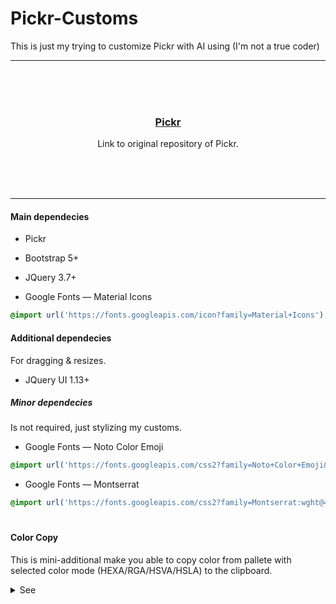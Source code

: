 # Pickr-Customs
This is just my trying to customize Pickr with AI using (I'm not a true coder)
<hr><br/><br/><br/>

<h3 align="center">
   <a href="https://github.com/simonwep/pickr">Pickr</a>
</h3>
<p align="center">Link to original repository of Pickr.</p>
<br/><br/><br/><hr>

#### Main dependecies
- Pickr
- Bootstrap 5+
- JQuery 3.7+

- Google Fonts — Material Icons
```css
@import url('https://fonts.googleapis.com/icon?family=Material+Icons');
```

#### Additional dependecies
For dragging & resizes.
- JQuery UI 1.13+

##### Minor dependecies
Is not required, just stylizing my customs.
- Google Fonts — Noto Color Emoji
```css
@import url('https://fonts.googleapis.com/css2?family=Noto+Color+Emoji&display=swap');
```
- Google Fonts — Montserrat
```css
@import url('https://fonts.googleapis.com/css2?family=Montserrat:wght@400;600&display=swap');
```

#

#### Color Copy
This is mini-additional make you able to copy color from pallete with selected color mode (HEXA/RGA/HSVA/HSLA) to the clipboard.
<details>
  <summary>See</summary>
<p align="center">
  <img src="https://i.imgur.com/hVDbWer.gif">
</p>

<h4 align="center"><a href="https://demernkardaz.github.io/Pickr-Customs/demo_cc.html" target="_blank">Demo</a></h4>

	
##### JS
```js
    // "pickr" must be available in code for this, i.e. const pickr = Pickr.create({...)};
function convertColor(color, inputValue) {
    let roundedColorString = null;
    if (typeof color === "string") {
        color = pickr.Color.fromString(color);
    }
    if (inputValue === "HEXA") {
        roundedColorString = color.toHEXA().toString();
    } else if (inputValue === "RGBA") {
        roundedColorString = `rgba(${Math.round(color.toRGBA()[0])}, ${Math.round(color.toRGBA()[1])}, ${Math.round(color.toRGBA()[2])}, ${color.a})`;
    } else if (inputValue === "CMYK") {
        roundedColorString = `cmyk(${Math.round(color.toCMYK()[0])}%, ${Math.round(color.toCMYK()[1])}%, ${Math.round(color.toCMYK()[2])}%, ${Math.round(color.toCMYK()[3])}%)`;
    } else if (inputValue === "HSLA") {
        roundedColorString = `hsla(${Math.round(color.toHSLA()[0])}, ${Math.round(color.toHSLA()[1])}%, ${Math.round(color.toHSLA()[2])}%, ${color.a})`;
    } else if (inputValue === "HSVA") {
        roundedColorString = `hsva(${Math.round(color.toHSVA()[0])}, ${Math.round(color.toHSVA()[1])}%, ${Math.round(color.toHSVA()[2])}%, ${color.a})`;
    }
    return roundedColorString;
}
	$("[aria-label='color swatch']").on("dblclick", function() {
		var valueElement = $(".pcr-type.active");
		var inputValue = valueElement.data("type");
		const color =pickr.getColor($(this)[0]);
		if(color) {
			let roundedColorString = convertColor(color, inputValue);
			navigator.clipboard.writeText(`${roundedColorString}`);
			$(this).addClass('on_overlay_ofclick');
			setTimeout(() => {
				$(this).removeClass('on_overlay_ofclick');
			}, 1000);
		}
	});
```
##### Style
```css
[aria-label='color swatch'].on_overlay_ofclick {
    --pcr-color: #4082eecc !important;
    z-index: 100;
}
[aria-label='color swatch'].on_overlay_ofclick::after {
    content: '✓' !important;
    font-size: 20px !important;
    color: white;
    line-height: 1.1;
}
```
</details>
